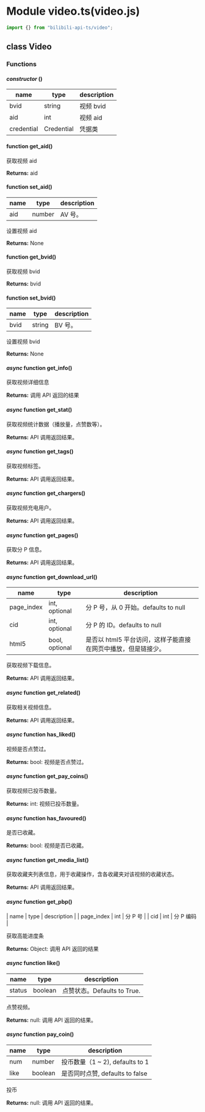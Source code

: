 # Module video.ts(video.js)

``` typescript
import {} from "bilibili-api-ts/video";
```

## class Video

### Functions

#### _constructor_ ()

| name | type | description |
| - | - | - |
| bvid | string | 视频 bvid |
| aid | int | 视频 aid |
| credential | Credential | 凭据类 |

#### function get_aid()

获取视频 aid

**Returns:** aid

#### function set_aid()

| name | type | description |
| ---- | ---- | ----------- |
| aid  | number  | AV 号。     |

设置视频 aid

**Returns:** None

#### function get_bvid()

获取视频 bvid

**Returns:** bvid

#### function set_bvid()

| name | type | description |
| ---- | ---- | ----------- |
| bvid  | string  | BV 号。     |

设置视频 bvid

**Returns:** None

#### _async_ function get_info()

获取视频详细信息

**Returns:** 调用 API 返回的结果

#### _async_ function get_stat()

获取视频统计数据（播放量，点赞数等）。

**Returns:** API 调用返回结果。

#### _async_ function get_tags()

获取视频标签。

**Returns:** API 调用返回结果。

#### _async_ function get_chargers()

获取视频充电用户。

**Returns:** API 调用返回结果。

#### _async_ function get_pages()

获取分 P 信息。

**Returns:** API 调用返回结果。

#### _async_ function get_download_url()

| name       | type          | description                          |
| ---------- | ------------- | ------------------------------------ |
| page_index | int, optional | 分 P 号，从 0 开始。defaults to null |
| cid        | int, optional | 分 P 的 ID。defaults to null    |
| html5      | bool, optional | 是否以 html5 平台访问，这样子能直接在网页中播放，但是链接少。 |

获取视频下载信息。

**Returns:** API 调用返回结果。

#### _async_ function get_related()

获取相关视频信息。

**Returns:** API 调用返回结果。

#### _async_ function has_liked()

视频是否点赞过。

**Returns:** bool: 视频是否点赞过。

#### _async_ function get_pay_coins()

获取视频已投币数量。

**Returns:** int: 视频已投币数量。

#### _async_ function has_favoured()

是否已收藏。

**Returns:** bool: 视频是否已收藏。

#### _async_ function get_media_list()

获取收藏夹列表信息，用于收藏操作，含各收藏夹对该视频的收藏状态。

**Returns:** API 调用返回结果。

#### _async_ function get_pbp()

| name | type | description |
| page_index | int | 分 P 号 |
| cid | int | 分 P 编码 |

获取高能进度条

**Returns:** Object: 调用 API 返回的结果

#### _async_ function like()

| name | type | description |
| - | - | - |
| status | boolean | 点赞状态。Defaults to True. |

点赞视频。

**Returns:** null: 调用 API 返回的结果。

#### _async_ function pay_coin()

| name | type | description |
| - | - | - |
| num | number | 投币数量（1 ~ 2), defaults to 1 |
| like | boolean | 是否同时点赞, defaults to false |

投币

**Returns:** null: 调用 API 返回的结果。
